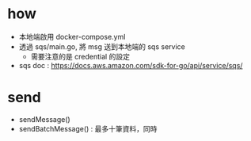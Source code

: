 # how
- 本地端啟用 docker-compose.yml
- 透過 sqs/main.go, 將 msg 送到本地端的 sqs service
    - 需要注意的是 credential 的設定
- sqs doc : https://docs.aws.amazon.com/sdk-for-go/api/service/sqs/

# send
- sendMessage()
- sendBatchMessage() : 最多十筆資料，同時